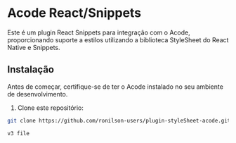 # Acode React/Snippets

Este é um plugin React Snippets para integração com o Acode, proporcionando
suporte a estilos utilizando a biblioteca StyleSheet do React Native e Snippets.

## Instalação

Antes de começar, certifique-se de ter o Acode instalado no seu ambiente de desenvolvimento.

1. Clone este repositório:

```bash
git clone https://github.com/ronilson-users/plugin-styleSheet-acode.git

v3 file
```
<script type="text/javascript" src="https://cdnjs.buymeacoffee.com/1.0.0/button.prod.min.js" data-name="bmc-button" data-slug="ronilsonstj" data-color="#FFDD00" data-emoji="☕"  data-font="Bree" data-text="Buy me a coffee" data-outline-color="#000000" data-font-color="#000000" data-coffee-color="#ffffff" ></script>